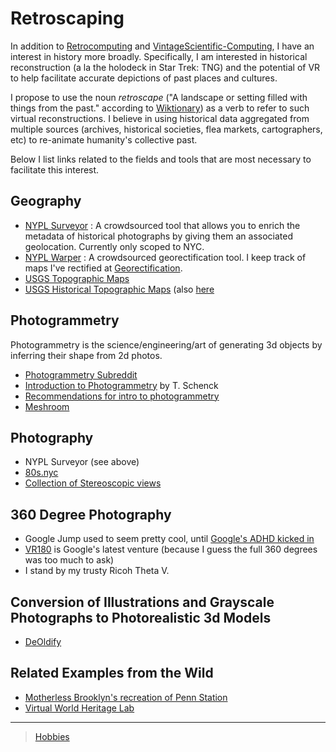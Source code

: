 

Retroscaping
============

In addition to [Retrocomputing](Retrocomputing) and [VintageScientific-Computing](VintageScientific-Computing), I have an interest in history more broadly. Specifically, I am interested in historical reconstruction (a la the holodeck in Star Trek: TNG) and the potential of VR to help facilitate accurate depictions of past places and cultures.

I propose to use the noun *retroscape* ("A landscape or setting filled with things from the past." according to [Wiktionary](https://en.wiktionary.org/wiki/retroscape)) as a verb to refer to such virtual reconstructions. I believe in using historical data aggregated from multiple sources (archives, historical societies, flea markets, cartographers, etc) to re-animate humanity's collective past.

Below I list links related to the fields and tools that are most necessary to facilitate this interest.

Geography
---------

-   [NYPL Surveyor](http://spacetime.nypl.org/surveyor) : A crowdsourced tool that allows you to enrich the metadata of historical photographs by giving them an associated geolocation. Currently only scoped to NYC.
-   [NYPL Warper](http://maps.nypl.org/warper/) : A crowdsourced georectification tool. I keep track of maps I've rectified at [Georectification](Georectification).
-   [USGS Topographic Maps](https://www.usgs.gov/core-science-systems/national-geospatial-program/topographic-maps)
-   [USGS Historical Topographic Maps](https://livingatlas.arcgis.com/topoexplorer/index.html) (also [here](https://www.usgs.gov/core-science-systems/ngp/topo-maps/historical-topographic-map-collection?qt-science_support_page_related_con=0#qt-science_support_page_related_con)

Photogrammetry
--------------

Photogrammetry is the science/engineering/art of generating 3d objects by inferring their shape from 2d photos.

-   [Photogrammetry Subreddit](https://www.reddit.com/r/photogrammetry/)
-   [Introduction to Photogrammetry](http://www.mat.uc.pt/~gil/downloads/IntroPhoto.pdf) by T. Schenck
-   [Recommendations for intro to photogrammetry](https://gis.stackexchange.com/questions/84578/looking-for-an-introduction-to-photogrammetry-book-with-a-well-documented-chap)
-   [Meshroom](https://github.com/alicevision/meshroom)

Photography
-----------

-   NYPL Surveyor (see above)
-   [80s.nyc](http://80s.nyc/)
-   [Collection of Stereoscopic views](https://digitalcollections.nypl.org/collections/robert-n-dennis-collection-of-stereoscopic-views#/?tab=navigation)

360 Degree Photography
----------------------

-   Google Jump used to seem pretty cool, until [Google's ADHD kicked in](https://variety.com/2019/digital/news/google-jump-shutting-down-1203219306/)
-   [VR180](https://vr.google.com/vr180/) is Google's latest venture (because I guess the full 360 degrees was too much to ask)
-   I stand by my trusty Ricoh Theta V.

Conversion of Illustrations and Grayscale Photographs to Photorealistic 3d Models
---------------------------------------------------------------------------------

-   [DeOldify](https://github.com/jantic/DeOldify)

Related Examples from the Wild
------------------------------

-   [Motherless Brooklyn's recreation of Penn Station](https://untappedcities.com/2019/10/02/how-the-lost-penn-station-was-recreated-for-the-movie-motherless-brooklyn/?fbclid=IwAR2YO6KwqC0vpWZqzEQTOvAN_9QmjMW3u3rB0BaIcX2MhT-32KeNr9mp2is)
-   [Virtual World Heritage Lab](http://www.vwhl.org/)

* * * * *

> [Hobbies](Hobbies)
